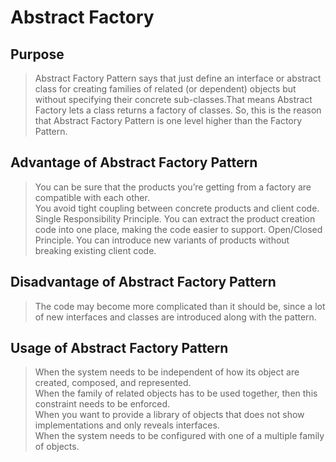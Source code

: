 # Abstract Factory

## Purpose

> Abstract Factory Pattern says that just define an interface or abstract class
> for creating families of related (or dependent) objects but without specifying
> their concrete sub-classes.That means Abstract Factory lets a class returns a 
> factory of classes. So, this is the reason that Abstract Factory Pattern is one level
> higher than the Factory Pattern.

## Advantage of Abstract Factory Pattern
> You can be sure that the products you’re getting from a factory are compatible with each other.   
> You avoid tight coupling between concrete products and client code.  
> Single Responsibility Principle. You can extract the product creation code into one place, making the code easier to support. 
> Open/Closed Principle. You can introduce new variants of products without breaking existing client code. 

## Disadvantage of Abstract Factory Pattern
> The code may become more complicated than it should be, since a lot of new interfaces and classes are introduced along with the pattern.

## Usage of Abstract Factory Pattern

> When the system needs to be independent of how its object are created, composed, and represented.     
> When the family of related objects has to be used together, then this constraint needs to be enforced.        
> When you want to provide a library of objects that does not show implementations and only reveals interfaces.     
> When the system needs to be configured with one of a multiple family of objects.
